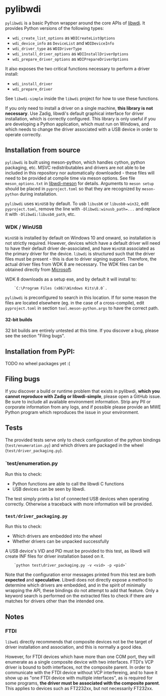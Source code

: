 # pylibwdi

`pylibwdi` is a basic Python wrapper around the core APIs of
[libwdi](https://github.com/pbatard/libwdi). It provides Python versions of the
following types:

 - `wdi_create_list_options` as `WDICreateListOptions`
 - `wdi_device_info` as `DeviceList` and `WDIDeviceInfo`
 - `wdi_driver_type` as `WDIDriverType`
 - `wdi_install_driver_options` as `WDIInstallDriverOptions`
 - `wdi_prepare_driver_options` as `WDIPrepareDriverOptions`

It also exposes the two critical functions necessary to perform a driver
install:

 - `wdi_install_driver`
 - `wdi_prepare_driver`


See `libwdi-simple` inside the `libwdi` project for how to use these functions.

If you only need to install a driver on a single machine, **this library is not
necessary**. Use Zadig, libwdi's default graphical interface for driver
installation, which is correctly configured. This library is only useful if
you are developing a Python application, which must run on Windows, and which
needs to change the driver associated with a USB device in order to operate
correctly.

## Installation from source

`pylibwdi` is built using meson-python, which
handles cython, python packaging, etc. MSVC redistributables and drivers are
not able to be included in this repository nor automatically downloaded - these
files will need to be provided at compile time via meson options. See file
`meson_options.txt` in [libwdi-meson](https://github.com/pyroavr/libwdi-meson)
for details. Arguments to `meson setup` should be placed in `pyproject.toml` so
that they are recognized by `meson-python` during installation.

`pylibwdi` uses `WinUSB` by default. To usb `libusbK` or `libusb0-win32`, edit
`pyproject.toml`, remove the line with `-Dlibwdi:winusb_path=...` and replace
it with `-Dlibwdi:libusb0_path`, etc.

### WDK / WinUSB

`WinUSB` is installed by default on Windows 10 and onward, so installation is
not strictly required. However, devices which have a default driver will need
to have their default driver de-associated, and have `WinUSB` associated as the
primary driver for the device. `libwdi` is structured such that the driver
files must be present - this is due to driver signing support. Therefore, the
actual driver files from WDK 8 are necessary. The WDK files can be obtained
directly from
[Microsoft](https://learn.microsoft.com/en-us/windows-hardware/drivers/other-wdk-downloads).

WDK 8 downloads as a setup exe, and by default it will install to:

        `C:\Program Files (x86)\Windows Kits\8.0`.

`pylibwdi` is preconfigured to search in this
location. If for some reason the files are located elsewhere (eg. in the case
of a cross-compile), edit `pyproject.toml` in section `tool.meson-python.args`
to have the correct path.

#### 32-bit builds

32 bit builds are entirely untested at this time. If you discover a bug, please
see the section "Filing bugs".

## Installation from PyPI:

TODO no wheel packages yet :(


## Filing bugs

If you discover a build or runtime problem that exists in
pylibwdi, **which you cannot reproduce with Zadig or libwdi-simple**, please
open a GitHub issue. Be sure to include all available environment information.
Strip any PII or corporate information from any logs, and if possible please
provide an MWE Python program which reproduces the issue in your environment.

## Tests

The provided tests serve only to check configuration of the python
bindings (`test/enumeration.py`) and which drivers are packaged in the wheel
(`test/driver_packaging.py`).

### `test/enumeration.py

Run this to check:
 - Python functions are able to call the libwdi C functions
 - USB devices can be seen by libwdi.

The test simply prints a list of connected USB devices when operating
correctly. Otherwise a traceback with more information will be provided.

### `test/driver_packaging.py`

Run this to check:
 - Which drivers are embedded into the wheel
 - Whether drivers can be unpacked successfully

A USB device's VID and PID must be provided to this test, as libwdi will create
INF files for driver installation based on it.

        `python test\driver_packaging.py -v <vid> -p <pid>`

Note that the configuration error messages printed from this test are both
**expected** and **speculative**. Libwdi does not directly expose a method to
determine which drivers are embedded, and in the spirit of minimally wrapping
the API, these bindings do not attempt to add that feature. Only a keyword
search is performed on the extracted files to check if there are matches for
drivers other than the intended one.

## Notes

### FTDI

`libwdi` directly recommends that composite devices not be the target
of driver installation and association, and this is normally a good idea.

However, for FTDI devices which have more than one COM port, they will
enumerate as a single composite device with two interfaces. FTDI's VCP driver
is bound to both interfaces, not the composite parent. In order to communicate
with the FTDI device without VCP interfereing, and to have it show up as "one
FTDI device with multiple interfaces", as is required for some programs, **the
driver must be associated with the composite parent**. This applies to devices
such as FT2232xx, but not necessarily FT232xx.
